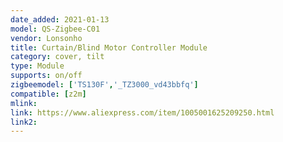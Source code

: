 ```yaml
---
date_added: 2021-01-13
model: QS-Zigbee-C01
vendor: Lonsonho
title: Curtain/Blind Motor Controller Module
category: cover, tilt
type: Module
supports: on/off
zigbeemodel: ['TS130F','_TZ3000_vd43bbfq']
compatible: [z2m]
mlink: 
link: https://www.aliexpress.com/item/1005001625209250.html
link2: 
---
```


